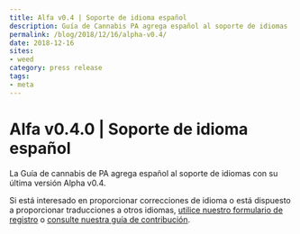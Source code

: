 ```yaml
---
title: Alfa v0.4 | Soporte de idioma español
description: Guía de Cannabis PA agrega español al soporte de idiomas
permalink: /blog/2018/12/16/alpha-v0.4/
date: 2018-12-16
sites:
- weed
category: press release
tags: 
- meta
---
```

<Ads />

# Alfa v0.4.0 | Soporte de idioma español

La Guía de cannabis de PA agrega español al soporte de idiomas con su última versión Alpha v0.4.

Si está interesado en proporcionar correcciones de idioma o está dispuesto a proporcionar traducciones a otros idiomas, [utilice nuestro formulario de registro](/es/#buscando-colaboradores) o [consulte nuestra guía de contribución](/es/guide/#como-contribuir).
